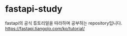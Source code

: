 # fastapi-study

fastapi의 공식 튜토리얼을 따라하며 공부하는 repository입니다.
https://fastapi.tiangolo.com/ko/tutorial/
